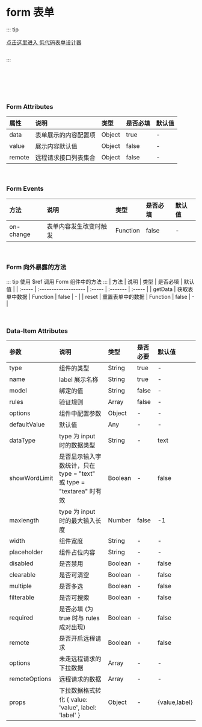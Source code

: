 # form 表单

::: tip
<a href="https://hbowen.gitee.io/aw-form-making/" style="padding: 15px 0;display: block;">
点击这里进入 低代码表单设计器
</a>

:::

<script>
import form from './form-template.js';
export default {
  name: 'Form',
  data() {
    return {
      template:form.template,
      script:form.script,

      defaultValue: {}, // 默认值
      formColumns:form.columns, // 配置项
      remoteList: form.remote // 远程请求

    }
  },
  methods: {
    handleDataChange(field, value, data) {
      console.log(field, value, data)
    },
    handleSubmit() {
      this.$refs.awForm
        .getData()
        .then((data) => {
           console.log('表单提交数据:')
           console.log(data)
           this.$message({
            message: `表单提交数据 年龄:${data.age} >>  姓名:${data.name} >> 药品值:${data.drug_name}`,
            type: 'success'
          });
        })
        .catch((e) => {
          console.log('表单数据未填写完整')
          this.$message({
            message: '表单数据未填写完整',
            type: 'warning'
          });
        })
    }
  }
}
</script>
<br/>

<demo name="基础用法" info="基础的用法。" :code='template+script'>
<template v-slot:container>
<aw-form :data="formColumns" :value="defaultValue" :remote="remoteList" @on-change="handleDataChange" ref="awForm">
    <template v-slot:blank> 这里是自定义的 </template>
    <template slot="footer">
      <el-button icon="el-icon-circle-close" :size="formColumns.config.size"  >取 消</el-button>
      <el-button 
      icon="el-icon-circle-check" type="primary" 
      :size="formColumns.config.size" 
      @click="handleSubmit">确 认</el-button>
    </template>
</aw-form>
</template>
</demo>

<br/>
<br/>
<br/>

### Form Attributes

| 属性   | 说明                 | 类型   | 是否必填 | 默认值 |
| :----- | :------------------- | :----- | :------- | :----- |
| data   | 表单展示的内容配置项 | Object | true     | -      |
| value  | 展示内容默认值       | Object | false    | -      |
| remote | 远程请求接口列表集合 | Object | false    | -      |

<br/>

### Form Events

| 方法      | 说明                   | 类型     | 是否必填 | 默认值 |
| :-------- | :--------------------- | :------- | :------- | :----- |
| on-change | 表单内容发生改变时触发 | Function | false    | -      |

<br/>

### Form 向外暴露的方法

::: tip
使用 $ref 调用 Form 组件中的方法
:::
| 方法 | 说明 | 类型 | 是否必填 | 默认值 |
| :----- | :------------------- | :----- | :------- | :----- |
| getData | 获取表单中数据 | Function | false | - |
| reset | 重置表单中的数据 | Function | false | - |

<br/>

### Data-Item Attributes

| 参数          | 说明                                                                 | 类型    | 是否必要 | 默认值        |
| :------------ | :------------------------------------------------------------------- | :------ | :------- | :------------ |
| type          | 组件的类型                                                           | String  | true     | -             |
| name          | label 展示名称                                                       | String  | true     | -             |
| model         | 绑定的值                                                             | String  | false    | -             |
| rules         | 验证规则                                                             | Array   | false    | -             |
| options       | 组件中配置参数                                                       | Object  | -        | -             |
| defaultValue  | 默认值                                                               | Any     | -        | -             |
| dataType      | type 为 input 时的数据类型                                           | String  | -        | text          |
| showWordLimit | 是否显示输入字数统计，只在 type = "text" 或 type = "textarea" 时有效 | Boolean | -        | false         |
| maxlength     | type 为 input 时的最大输入长度                                       | Number  | false    | -1            |
| width         | 组件宽度                                                             | String  | -        | -             |
| placeholder   | 组件占位内容                                                         | String  | -        | -             |
| disabled      | 是否禁用                                                             | Boolean | -        | false         |
| clearable     | 是否可清空                                                           | Boolean | -        | false         |
| multiple      | 是否多选                                                             | Boolean | -        | false         |
| filterable    | 是否可搜索                                                           | Boolean | -        | false         |
| required      | 是否必填 (为 true 时与 rules 成对出现)                               | Boolean | -        | false         |
| remote        | 是否开启远程请求                                                     | Boolean | -        | false         |
| options       | 未走远程请求的下拉数据                                               | Array   | -        | -             |
| remoteOptions | 远程请求的数据                                                       | Array   | -        | -             |
| props         | 下拉数据格式转化 { value: 'value', label: 'label' }                  | Object  | -        | {value,label} |
